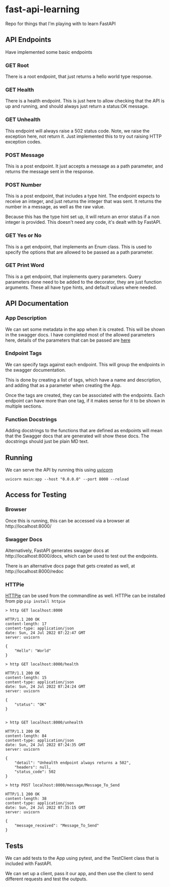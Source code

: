 # fast-api-learning
Repo for things that I'm playing with to learn FastAPI

## API Endpoints

Have implemented some basic endpoints

### GET Root
There is a root endpoint, that just returns a hello world type response.

### GET Health
There is a health endpoint. This is just here to allow checking that the API
is up and running, and should always just return a status:OK message.

### GET Unhealth
This endpoint will always raise a 502 status code.
Note, we raise the exception here, not return it.
Just implemented this to try out raising HTTP exception codes.

### POST Message
This is a post endpoint. It just accepts a message as a path parameter,
and returns the message sent in the response.

### POST Number
This is a post endpoint, that includes a type hint.
The endpoint expects to receive an integer,
and just returns the integer that was sent.
It returns the number in a message, as well as the raw value.

Because this has the type hint set up,
it will return an error status if a non integer is provided.
This doesn't need any code, it's dealt with by FastAPI.

### GET Yes or No
This is a get endpoint, that implements an Enum class.
This is used to specify the options that are allowed
to be passed as a path parameter.

### GET Print Word
This is a get endpoint, that implements query parameters.
Query parameters done need to be added to the decorator,
they are just function arguments. These all have type hints,
and default values where needed.

## API Documentation

### App Description
We can set some metadata in the app when it is created.
This will be shown in the swagger docs. I have completed
most of the allowed parameters here,
details of the parameters that can be passed are
[here](https://fastapi.tiangolo.com/tutorial/metadata/#metadata-for-api)

### Endpoint Tags
We can specify tags against each endpoint.
This will group the endpoints in the swagger documentation.

This is done by creating a list of tags, which have a name and description,
and adding that as a parameter when creating the App.

Once the tags are created, they can be associated with the endpoints.
Each endpoint can have more than one tag,
if it makes sense for it to be shown in multiple sections.

### Function Docstrings
Adding docstrings to the functions that are defined as endpoints will mean
that the Swagger docs that are generated will show these docs.
The docstrings should just be plain MD text.

## Running

We can serve the API by running this using [uvicorn](https://www.uvicorn.org/)

```commandline
uvicorn main:app --host "0.0.0.0" --port 8000 --reload
```

## Access for Testing

### Browser
Once this is running, this can be accessed via a browser at http://localhost:8000/

### Swagger Docs
Alternatively, FastAPI generates swagger docs at http://localhost:8000/docs,
which can be used to test out the endpoints.

There is an alternative docs page that gets created as well,
at http://localhost:8000/redoc


### HTTPie
[HTTPie](https://httpie.io/docs/cli) can be used from the commandline as well.
HTTPie can be installed from pip
`pip install httpie`

```commandline
> http GET localhost:8000

HTTP/1.1 200 OK
content-length: 17
content-type: application/json
date: Sun, 24 Jul 2022 07:22:47 GMT
server: uvicorn

{
    "Hello": "World"
}

> http GET localhost:8000/health

HTTP/1.1 200 OK
content-length: 15
content-type: application/json
date: Sun, 24 Jul 2022 07:24:24 GMT
server: uvicorn

{
    "status": "OK"
}


> http GET localhost:8000/unhealth

HTTP/1.1 200 OK
content-length: 84
content-type: application/json
date: Sun, 24 Jul 2022 07:24:35 GMT
server: uvicorn

{
    "detail": "Unhealth endpoint always returns a 502",
    "headers": null,
    "status_code": 502
}

> http POST localhost:8000/message/Message_To_Send

HTTP/1.1 200 OK
content-length: 38
content-type: application/json
date: Sun, 24 Jul 2022 07:35:15 GMT
server: uvicorn

{
    "message_received": "Message_To_Send"
}

```

## Tests
We can add tests to the App using pytest,
and the TestClient class that is included with FastAPI.

We can set up a client, pass it our app,
and then use the client to send different requests and test the outputs.
